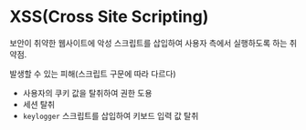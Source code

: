 # XSS(Cross Site Scripting)

보안이 취약한 웹사이트에 악성 스크립트를 삽입하여 사용자 측에서 실행하도록 하는 취약점.

발생할 수 있는 피해(스크립트 구문에 따라 다르다)

* 사용자의 쿠키 값을 탈취하여 권한 도용
* 세션 탈취
* `keylogger` 스크립트를 삽입하여 키보드 입력 값 탈취